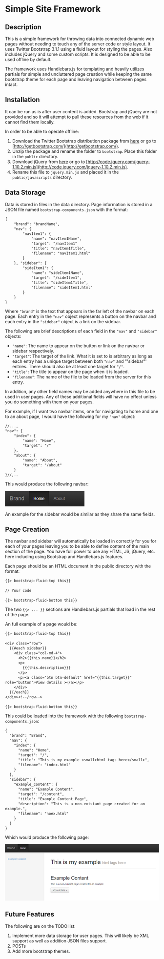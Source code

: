 Simple Site Framework
==================================================

Description
--------------------------------------

This is a simple framework for throwing data into connected dynamic web pages without needing to touch any of the server code or style layout.  It uses Twitter Bootstrap 3.1.1 using a fluid layout for styling the pages.  Also includes jQuery and some custom scripts.  It is designed to be able to be used offline by default.

The framework uses Handlebars.js for templating and heavily utilizes partials for simple and uncluttered page creation while keeping the same bootstrap theme for each page and leaving navigation between pages intact.

Installation
--------------------------------------
It can be run as is after user content is added.  Bootstrap and jQuery are not provided and so it will attempt to pull these resources from the web if it cannot find them locally.  

In order to be able to operate offline:

1. Download the Twitter Bootstrap distribution package from [here](https://github.com/twbs/bootstrap/releases/download/v3.1.1/bootstrap-3.1.1-dist.zip) or go to [http://getbootstrap.com/](http://getbootstrap.com/).
2. Unzip the package and rename the folder to `bootstrap`.  Place this folder in the `public` directory.
3. Download jQuery from [here](//code.jquery.com/jquery-1.10.2.min.js) or go to [http://code.jquery.com/jquery-1.10.2.min.js](http://code.jquery.com/jquery-1.10.2.min.js).
4. Rename this file to `jquery.min.js` and placed it in the `public/javascripts` directory.


Data Storage
--------------------------------------

Data is stored in files in the data directory.  Page information is stored in a JSON file named `bootstrap-components.json` with the format:

	{
		"brand": "brandName",  
		"nav": {
			"navItem1": {
				"name": "navItem1Name", 
				"target": "/navItem1"
				"title": "navItem1Title",
				"filename": "navItem1.html"
			}
		}, "sidebar": {
			"sideItem1": {
				"name": "sideItem1Name",
				"target": "/sideItem1",
				"title": "sideItem1Title",
				"filename": "sideItem1.html"
			}
		}
	}

Where `"brand"` is the text that appears in the far left of the navbar on each page.  Each entry in the `"nav"` object represents a button on the navbar and each entry in the `"sidebar"` object is a link on the sidebar.



The following are brief descriptions of each field in the `"nav"` and `"sidebar"` objects:

- `"name"`: The name to appear on the button or link on the navbar or sidebar respectively.
- `"target"`: The target of the link.  What it is set to is arbitrary as long as each entry has a unique target between both `"nav"` and '"sidebar"' entries.  There should also be at least one target for `"/"`.
- `"title"`: The title to appear on the page when it is loaded.
- `"filename"`: The name of the file to be loaded from the server for this entry.

In addition, any other field names may be added anywhere in this file to be used in user pages.  Any of these additional fields will have no effect unless you do something with them on your pages.

For example, if I want two navbar items, one for navigating to home and one to an about page, I would have the following for my `"nav"` object:

	//...,
	"nav": {
		"index": {
			"name": "Home",
			"target": "/"
		},
		"about": {
			"name": "About",
			"target": "/about"
		}
	}//,..
	
This would produce the following navbar: 

![Alt text](images/example_navbar.png)

An example for the sidebar would be similar as they share the same fields.

Page Creation
--------------------------------------

The navbar and sidebar will automatically be loaded in correctly for you for each of your pages leaving you to be able to define content of the main section of the page.  You have full power to use any HTML, JS, jQuery, etc. here including using Bootstrap and Handlebars.js features.

Each page should be an HTML document in the public directory with the format:

	{{> bootstrap-fluid-top this}}
	
	// Your code

	{{> bootstrap-fluid-bottom this}}

The two `{{> ... }}` sections are Handlebars.js partials that load in the rest of the page.

An full example of a page would be:

	{{> bootstrap-fluid-top this}}
	
	<div class="row">
	  {{#each sidebar}}
	    <div class="col-md-4">
	      <h2>{{this.name}}</h2>
	      <p>
	        {{{this.description}}}
	      </p>
	      <p><a class="btn btn-default" href="{{this.target}}" role="button">View details ></a></p>
	    </div>
	  {{/each}}
	</div><!--/row-->

	{{> bootstrap-fluid-bottom this}}

This could be loaded into the framework with the following `bootstrap-components.json`: 

	{
	  "brand": "Brand",
	  "nav": {
	    "index": {
	      "name": "Home", 
	      "target": "/",
	      "title": "This is my example <small>html tags here</small>",
	      "filename": "index.html"
	    }
	  },
	  "sidebar": {
	    "example_content": {
	      "name": "Example Content", 
	      "target": "/content",
	      "title": "Example Content Page",
	      "description": "This is a non-existant page created for an example.",
	      "filename": "noex.html"
	    }
	  }
	}

Which would produce the following page:

![Alt text](images/example_page.png)

Future Features
--------------------------------------
The following are on the TODO list:

1. Implement more data storage for user pages.  This will likely be XML support as well as addition JSON files support.
2. POSTs 
3. Add more bootstrap themes.